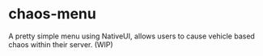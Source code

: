 # chaos-menu
A pretty simple menu using NativeUI, allows users to cause vehicle based chaos within their server. (WIP)

